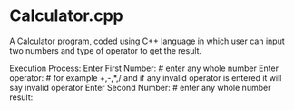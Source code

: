 # Calculator.cpp
A Calculator program, coded using C++ language in which user can input two numbers and type of operator to get the result.

Execution Process: Enter First Number: # enter any whole number
                   Enter operator:  # for example +,-,*,/ and if any invalid operator is entered it will say invalid operator
                   Enter Second Number: # enter any whole number
                   result: 
